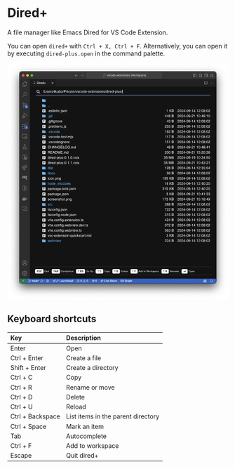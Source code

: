 # Dired+

A file manager like Emacs Dired for VS Code Extension.

You can open `dired+` with `Ctrl + X, Ctrl + F`. Alternatively, you can open it by executing `dired-plus.open` in the command palette.

![screenshot](https://raw.githubusercontent.com/blackruffy/dired-plus/refs/heads/main/screenshot.png)

## Keyboard shortcuts

| Key              | Description                        |
| :--------------- | :--------------------------------- |
| Enter            | Open                               |
| Ctrl + Enter     | Create a file                      |
| Shift + Enter    | Create a directory                 |
| Ctrl + C         | Copy                               |
| Ctrl + R         | Rename or move                     |
| Ctrl + D         | Delete                             |
| Ctrl + U         | Reload                             |
| Ctrl + Backspace | List items in the parent directory |
| Ctrl + Space     | Mark an item                       |
| Tab              | Autocomplete                       |
| Ctrl + F         | Add to workspace                   |
| Escape           | Quit dired+                        |
